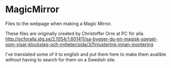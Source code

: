 # MagicMirror
Files to the webpage when making a Magic Mirror.

These files are originally created by Christoffer Orre at PC för alla. 
http://pcforalla.idg.se/2.1054/1.601411/sa-bygger-du-en-magisk-spegel-som-visar-klockslag-och-nyheter/sida/3/finjustering-innan-montering

I've translated some of it to english and put them here to make them avalible without having to search for them on a Swedish site. 

